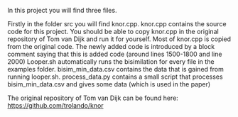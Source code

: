 In this project you will find three files. 

Firstly in the folder src you will find knor.cpp. knor.cpp contains the source code for this project. You should be able to copy knor.cpp in the original repository of Tom van Dijk and run it for yourself.
Most of knor.cpp is copied from the original code. The newly added code is introduced by a block comment saying that this is added code (around lines 1500-1800 and line 2000)
Looper.sh automatically runs the bisimilation for every file in the examples folder.
bisim_min_data.csv contains the data that is gained from running looper.sh.
process_data.py contains a small script that processes bisim_min_data.csv and gives some data (which is used in the paper)

The original repository of Tom van Dijk can be found here: https://github.com/trolando/knor
